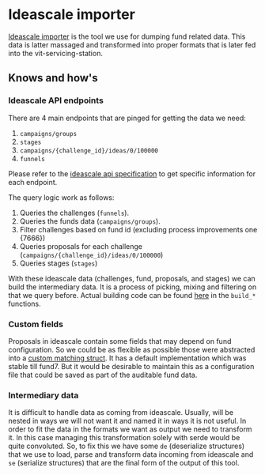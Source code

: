 # Ideascale importer

[Ideascale importer](https://github.com/input-output-hk/catalyst-toolbox#ideascale-import) is the tool we use for dumping fund related data. This data is latter massaged and transformed
into proper formats that is later fed into the vit-servicing-station.


## Knows and how's

### Ideascale API endpoints

There are 4 main endpoints that are pinged for getting the data we need:

1. `campaigns/groups`
2. `stages`
3. `campaigns/{challenge_id}/ideas/0/100000`
4. `funnels`

Please refer to the [ideascale api specification](https://a.ideascale.com/api-docs/index.html) to get specific information
for each endpoint.


The query logic work as follows:

1. Queries the challenges (`funnels`).
2. Queries the funds data (`campaigns/groups`).
3. Filter challenges based on fund id (excluding process improvements one {7666})
4. Queries proposals for each challenge (`campaigns/{challenge_id}/ideas/0/100000`)
5. Queries stages (`stages`)

With these ideascale data (challenges, fund, proposals, and stages) we can build the intermediary data.
It is a process of picking, mixing and filtering on that we query before. Actual building code can be
found [here](https://github.com/input-output-hk/catalyst-toolbox/blob/main/src/ideascale/mod.rs) in the `build_*`
functions.

### Custom fields

Proposals in ideascale contain some fields that may depend on fund configuration. So we could be as flexible as possible 
those were abstracted into a [custom matching struct](https://github.com/input-output-hk/catalyst-toolbox/blob/main/src/ideascale/models/custom_fields.rs).
It has a default implementation which was stable till fund7. But it would be desirable to maintain this as a configuration file
that could be saved as part of the auditable fund data.

### Intermediary data 

It is difficult to handle data as coming from ideascale. Usually, will be nested in ways we will not want it and named it
in ways it is not useful. In order to fit the data in the formats we want as output we need to transform it. In this case
managing this transformation solely with serde would be quite convoluted. So, to fix this we have some 
`de` (deserialize structures) that we use to load, parse and transform data incoming from ideascale
and `se` (serialize structures) that are the final form of the output of this tool.